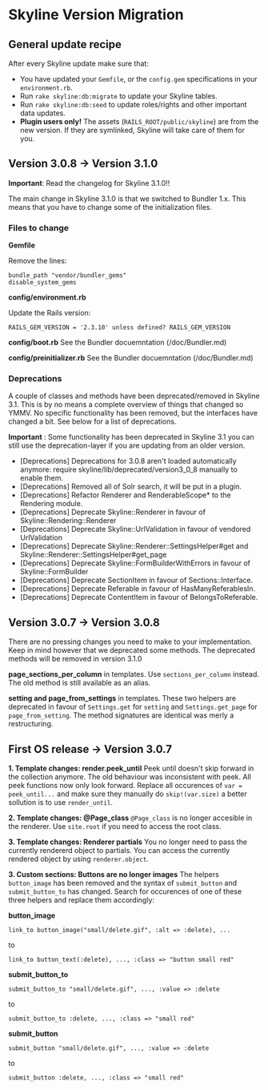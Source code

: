 Skyline Version Migration
=========================

General update recipe
---------------------

After every Skyline update make sure that:

* You have updated your `Gemfile`, or the `config.gem` specifications in your `environment.rb`.
* Run `rake skyline:db:migrate` to update your Skyline tables.
* Run `rake skyline:db:seed` to update roles/rights and other important data updates.
* **Plugin users only!** The assets (`RAILS_ROOT/public/skyline`) are from the new version. If they are symlinked, Skyline will 
  take care of them for you.

Version 3.0.8 -> Version 3.1.0
------------------------------

**Important**: Read the changelog for Skyline 3.1.0!!

The main change in Skyline 3.1.0 is that we switched to Bundler 1.x. This means that you have to change some of the initialization files.

### Files to change ###

**Gemfile**

Remove the lines:

    bundle_path "vendor/bundler_gems"
    disable_system_gems

**config/environment.rb**

Update the Rails version:

    RAILS_GEM_VERSION = '2.3.10' unless defined? RAILS_GEM_VERSION
    
**config/boot.rb**
See the Bundler docuemntation (/doc/Bundler.md)

**config/preinitializer.rb**
See the Bundler docuemntation (/doc/Bundler.md)


### Deprecations ###

A couple of classes and methods have been deprecated/removed in Skyline 3.1. This is by no means a complete overview of things that changed
so YMMV. No specific functionality has been removed, but the interfaces have changed a bit. See below for a list of deprecations.

**Important** : Some functionality has been deprecated in Skyline 3.1 you can still use the deprecation-layer if you are updating from an older version.

* [Deprecations] Deprecations for 3.0.8 aren't loaded automatically anymore: require skyline/lib/deprecated/version3_0_8 manually to enable them.
* [Deprecations] Removed all of Solr search, it will be put in a plugin.
* [Deprecations] Refactor Renderer and RenderableScope* to the Rendering module.
* [Deprecations] Deprecate Skyline::Renderer in favour of Skyline::Rendering::Renderer 
* [Deprecations] Deprecate Skyline::UrlValidation in favour of vendored UrlValidation
* [Deprecations] Deprecate Skyline::Renderer::SettingsHelper#get and Skyline::Renderer::SettingsHelper#get_page
* [Deprecations] Deprecate Skyline::FormBuilderWithErrors in favour of Skyline::FormBuilder
* [Deprecations] Deprecate SectionItem in favour of Sections::Interface.
* [Deprecations] Deprecate Referable in favour of HasManyReferablesIn.
* [Deprecations] Deprecate ContentItem in favour of BelongsToReferable.


Version 3.0.7 -> Version 3.0.8
------------------------------

There are no pressing changes you need to make to your implementation. Keep in mind however
that we deprecated some methods. The deprecated methods will be removed in version 3.1.0

**page\_sections\_per_column** in templates. Use `sections_per_column` instead. The old method
is still available as an alias.

**setting and page\_from\_settings** in templates. These two helpers are deprecated
in favour of `Settings.get` for `setting` and `Settings.get_page` for `page_from_setting`. The
method signatures are identical was merly a restructuring.

First OS release -> Version 3.0.7
---------------------------------

**1. Template changes: render.peek_until** Peek until doesn't skip forward in the collection 
anymore. The old behaviour was inconsistent with peek. All peek functions now only look forward.
Replace all occurences of `var = peek_until...` and make sure they manually do `skip!(var.size)`
a better sollution is to use `render_until`.

**2. Template changes: @Page\_class** `@Page_class` is no longer accesible in the renderer. Use
`site.root` if you need to access the root class.

**3. Template changes: Renderer partials** You no longer need to pass the currently rendererd object
to partials. You can access the currently rendered object by using `renderer.object`.

**3. Custom sections: Buttons are no longer images** The helpers `button_image` has been removed
and the syntax of `submit_button` and `submit_button_to` has changed. Search for occurences of one 
of these three helpers and replace them accordingly:

**button_image**

    link_to button_image("small/delete.gif", :alt => :delete), ...
    
to

    link_to button_text(:delete), ..., :class => "button small red"
    
**submit\_button\_to**

    submit_button_to "small/delete.gif", ..., :value => :delete
    
to

    submit_button_to :delete, ..., :class => "small red"
    
**submit\_button**

    submit_button "small/delete.gif", ..., :value => :delete

to

    submit_button :delete, ..., :class => "small red"
    

